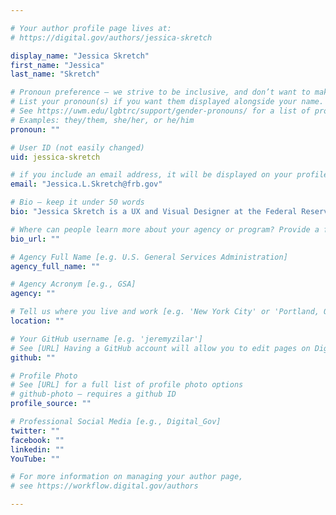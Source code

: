 ```yaml
---

# Your author profile page lives at:
# https://digital.gov/authors/jessica-skretch

display_name: "Jessica Skretch"
first_name: "Jessica"
last_name: "Skretch"

# Pronoun preference — we strive to be inclusive, and don’t want to make assumptions on a person’s first name (be it a gender-neutral name, or is one more common in languages other than English). Learn more http://www.MyPronouns.org
# List your pronoun(s) if you want them displayed alongside your name. Leave it blank and we'll use just your name.
# See https://uwm.edu/lgbtrc/support/gender-pronouns/ for a list of pronouns
# Examples: they/them, she/her, or he/him
pronoun: ""

# User ID (not easily changed)
uid: jessica-skretch

# if you include an email address, it will be displayed on your profile page
email: "Jessica.L.Skretch@frb.gov"

# Bio — keep it under 50 words
bio: "Jessica Skretch is a UX and Visual Designer at the Federal Reserve Board. Jess works on a design and development team creating tools for Economists. Previously, she worked at the Federal Trade Commission (FTC) designing in support of consumer education goals. At the FTC, Jess led design and usability for IdentityTheft.gov. Jess is a strong visual designer that loves learning about users and designing to solve problems."

# Where can people learn more about your agency or program? Provide a full URL [e.g. 'https://www.example.gov/']
bio_url: ""

# Agency Full Name [e.g. U.S. General Services Administration]
agency_full_name: ""

# Agency Acronym [e.g., GSA]
agency: ""

# Tell us where you live and work [e.g. 'New York City' or 'Portland, OR']
location: ""

# Your GitHub username [e.g. 'jeremyzilar']
# See [URL] Having a GitHub account will allow you to edit pages on DigitalGov. The image used in your GitHub account can also be used to populate your digital.gov profile photo.
github: ""

# Profile Photo
# See [URL] for a full list of profile photo options
# github-photo — requires a github ID
profile_source: ""

# Professional Social Media [e.g., Digital_Gov]
twitter: ""
facebook: ""
linkedin: ""
YouTube: ""

# For more information on managing your author page,
# see https://workflow.digital.gov/authors

---
```

